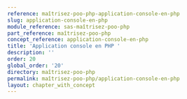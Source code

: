 ```yaml
---
reference: maîtrisez-poo-php-application-console-en-php
slug: application-console-en-php
module_reference: sas-maîtrisez-poo-php
part_reference: maîtrisez-poo-php
concept_reference: application-console-en-php
title: 'Application console en PHP '
description: ''
order: 20
global_order: '20'
directory: maîtrisez-poo-php
permalink: maîtrisez-poo-php/application-console-en-php
layout: chapter_with_concept
---
```

